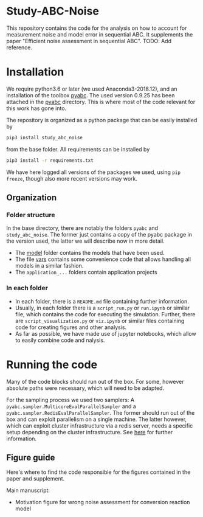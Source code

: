 # Study-ABC-Noise

This repository contains the code for the analysis on how to account for measurement noise and model error in sequential ABC. It supplements the paper "Efficient noise assessment in sequential ABC". TODO: Add reference.


# Installation


We require python3.6 or later (we used Anaconda3-2018.12), and an installation of the toolbox [pyabc](https://github.com/icb-dcm/pyabc). The used version 0.9.25 has been attached in the [pyabc](pyabc/) directory. This is where most of the code relevant for this work has gone into.

The repository is organized as a python package that can be easily installed by

```sh
pip3 install study_abc_noise
```

from the base folder. All requirements can be installed by

```sh
pip3 install -r requirements.txt
```

We have here logged all versions of the packages we used, using `pip freeze`, though also more recent versions may work.


## Organization



### Folder structure


In the base directory, there are notably the folders `pyabc` and `study_abc_noise`. The former just contains a copy of the pyabc package in the version used, the latter we will describe now in more detail.

* The [model](study_abc_noise/model) folder contains the models that have been used.
* The file [vars](study_abc_noise/vars.py) contains some convenience code that allows handling all models in a similar fashion.
* The `application_...` folders contain application projects
 

### In each folder


* In each folder, there is a `README.md` file containing further information.
* Usually, in each folder there is a `script_run.py` or `run.ipynb` or similar file, which contains the code for executing the simulation. Further, there are `script_visualization.py` or `viz.ipynb` or similar files containing code for creating figures and other analysis.
* As far as possible, we have made use of jupyter notebooks, which allow to easily combine code and nalysis.


# Running the code


Many of the code blocks should run out of the box. For some, however absolute paths were necessary, which will need to be adapted.

For the sampling process we used two samplers: A `pyabc.sampler.MulticoreEvalParallelSampler` and a `pyabc.sampler.RedisEvalParallelSampler`. The former should run out of the box and can exploit parallelism on a single machine. The latter however, which can exploit cluster infrastructure via a redis server, needs a specific setup depending on the cluster infrastructure. See [here](https://pyabc.rtfd.io/en/latest/sampler.html) for further information.


## Figure guide


Here's where to find the code responsible for the figures contained in the paper and supplement.

Main manuscript:

* Motivation figure for wrong noise assessment for conversion reaction model
